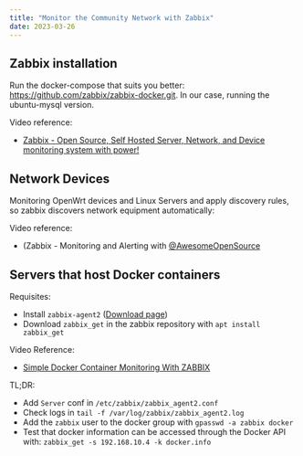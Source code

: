 ```yaml
---
title: "Monitor the Community Network with Zabbix"
date: 2023-03-26
---
```


## Zabbix installation

Run the docker-compose that suits you better: https://github.com/zabbix/zabbix-docker.git. In our case, running the ubuntu-mysql version.

Video reference:
* [Zabbix - Open Source, Self Hosted Server, Network, and Device monitoring system with power!](https://www.youtube.com/watch?v=ec2G1PeLS5k)

## Network Devices

Monitoring OpenWrt devices and Linux Servers and apply discovery rules, so zabbix discovers network equipment automatically:

Video reference:
* (Zabbix - Monitoring and Alerting with [@AwesomeOpenSource](https://www.youtube.com/channel/UCwFpzG5MK5Shg_ncAhrgr9g)

## Servers that host Docker containers

Requisites:

* Install `zabbix-agent2` ([Download page](https://www.zabbix.com/download?zabbix=6.4&os_distribution=alma_linux&os_version=9&components=agent_2&db=&ws=))
* Download `zabbix_get` in the zabbix repository with `apt install zabbix_get`

Video Reference:
* [Simple Docker Container Monitoring With ZABBIX](https://www.youtube.com/watch?v=QNdsWp_X9-c)

TL;DR:
* Add `Server` conf in `/etc/zabbix/zabbix_agent2.conf`
* Check logs in `tail -f /var/log/zabbix/zabbix_agent2.log`
* Add the `zabbix` user to the docker group with `gpasswd -a zabbix docker`
* Test that docker information can be accessed through the Docker API with: `zabbix_get -s 192.168.10.4 -k docker.info`